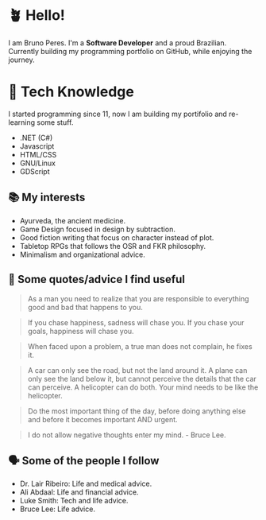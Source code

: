# 🪴 Hello!
I am Bruno Peres. I'm a **Software Developer** and a proud Brazilian. Currently building my programming portfolio on GitHub, while enjoying the journey.

# 💾 Tech Knowledge
I started programming since 11, now I am building my portifolio and re-learning some stuff.
- .NET (C#)
- Javascript
- HTML/CSS
- GNU/Linux
- GDScript

## 📚 My interests
- Ayurveda, the ancient medicine.
- Game Design focused in design by subtraction.
- Good fiction writing that focus on character instead of plot.
- Tabletop RPGs that follows the OSR and FKR philosophy.
- Minimalism and organizational advice.

## 💪 Some quotes/advice I find useful
> As a man you need to realize that you are responsible to everything good and bad that happens to you.

> If you chase happiness, sadness will chase you. If you chase your goals, happiness will chase you.

> When faced upon a problem, a true man does not complain, he fixes it.

> A car can only see the road, but not the land around it. A plane can only see the land below it, but cannot perceive the details that the car can perceive. A helicopter can do both. Your mind needs to be like the helicopter.

> Do the most important thing of the day, before doing anything else and before it becomes important AND urgent.

> I do not allow negative thoughts enter my mind. - Bruce Lee.

## 🗣️ Some of the people I follow
- Dr. Lair Ribeiro: Life and medical advice.
- Ali Abdaal: Life and financial advice.
- Luke Smith: Tech and life advice.
- Bruce Lee: Life advice.